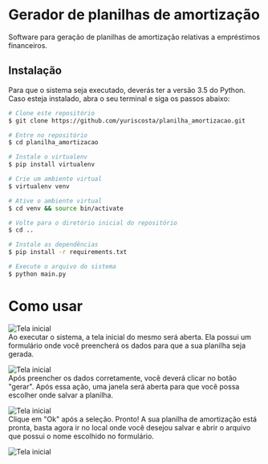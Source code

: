 # Gerador de planilhas de amortização
Software para geração de planilhas de amortização relativas a empréstimos financeiros.

## Instalação
Para que o sistema seja executado, deverás ter a versão 3.5 do Python. Caso esteja instalado, abra o seu terminal e siga os passos abaixo:
```bash
# Clone este repositório
$ git clone https://github.com/yuriscosta/planilha_amortizacao.git

# Entre no repositório
$ cd planilha_amortizacao

# Instale o virtualenv
$ pip install virtualenv

# Crie um ambiente virtual
$ virtualenv venv

# Ative o ambiente virtual
$ cd venv && source bin/activate

# Volte para o diretório inicial do repositório
$ cd ..

# Instale as dependências
$ pip install -r requirements.txt

# Execute o arquivo do sistema
$ python main.py
```

# Como usar
![Tela inicial](http://i.imgur.com/TlvXTfE.png) <br>
Ao executar o sistema, a tela inicial do mesmo será aberta. Ela possui um formulário onde você preencherá os dados para que a sua planilha seja gerada.

![Tela inicial](http://i.imgur.com/NsTONHJ.png) <br>
Após preencher os dados corretamente, você deverá clicar no botão "gerar". Após essa ação, uma janela será aberta para que você possa escolher onde salvar a planilha.

![Tela inicial](http://i.imgur.com/gvnW8df.png) <br>
Clique em "Ok" após a seleção. Pronto! A sua planilha de amortização está pronta, basta agora ir no local onde você desejou salvar e abrir o arquivo que possui o nome escolhido no formulário.

![Tela inicial](http://i.imgur.com/vD9Zu47.png)
